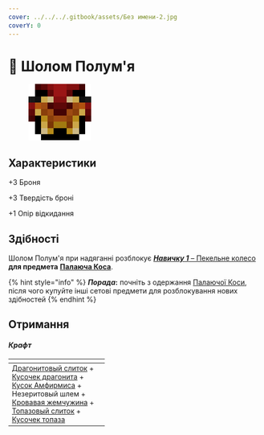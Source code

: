 ```yaml
---
cover: ../../../.gitbook/assets/Без имени-2.jpg
coverY: 0
---
```


# 🎩 Шолом Полум'я

<figure><img src="../../../.gitbook/assets/image (3).png" alt=""><figcaption></figcaption></figure>

## Характеристики

\+3 Броня

\+3 Твердість броні

\+1 Опір відкидання

## Здібності

Шолом Полум'я при надяганні розблокує [_**Навичку 1**_ – Пекельне колесо](kosa-plameni/#sposobnosti) **для предмета** [**Палаюча Коса**](kosa-plameni/).

{% hint style="info" %}
_**Порада**_**:** почніть з одержання [Палаючої Коси](kosa-plameni/), після чого купуйте інші сетові предмети для розблокування нових здібностей
{% endhint %}

## Отримання

#### _Крафт_

<table><thead><tr><th></th><th data-type="files"></th></tr></thead><tbody><tr><td><a href="../../materialy/metally-i-mineraly/dragonitovyi-slitok.md">Драгонитовый слиток</a> +<br><a href="../../materialy/metally-i-mineraly/kusochek-dragonita.md">Кусочек драгонита</a> +<br><a href="../../materialy/amthirmis_lump.md">Кусок Амфирмиса</a> +<br>Незеритовый шлем +<br><a href="../../materialy/blood_pearl_of_teleportation.md">Кровавая жемчужина</a> +<br><a href="../../materialy/metally-i-mineraly/topazovyi-slitok.md">Топазовый слиток</a> +<br><a href="../../materialy/metally-i-mineraly/kusochek-topaza.md">Кусочек топаза</a></td><td></td></tr></tbody></table>
